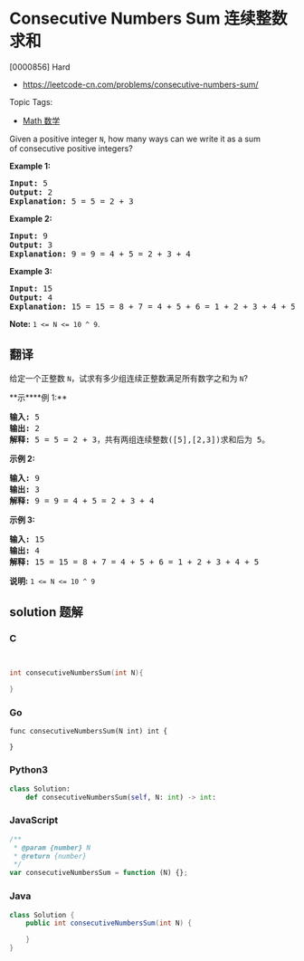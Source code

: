 # Consecutive Numbers Sum 连续整数求和

[0000856] Hard

- https://leetcode-cn.com/problems/consecutive-numbers-sum/

Topic Tags:

- [Math 数学](https://leetcode-cn.com/tag/math/)

Given a positive integer `N`, how many ways can we write it as a sum of consecutive positive integers?

**Example 1:**

<pre><strong>Input: </strong>5
<strong>Output: </strong>2
<strong>Explanation: </strong>5 = 5 = 2 + 3</pre>

**Example 2:**

<pre><strong>Input: </strong>9
<strong>Output: </strong>3
<strong>Explanation: </strong>9 = 9 = 4 + 5 = 2 + 3 + 4</pre>

**Example 3:**

<pre><strong>Input: </strong>15
<strong>Output: </strong>4
<strong>Explanation: </strong>15 = 15 = 8 + 7 = 4 + 5 + 6 = 1 + 2 + 3 + 4 + 5</pre>

**Note:** `1 <= N <= 10 ^ 9`.

## 翻译

给定一个正整数 `N`，试求有多少组连续正整数满足所有数字之和为 `N`?

**示\*\***例 1:\*\*

<pre><strong>输入: </strong>5
<strong>输出: </strong>2
<strong>解释: </strong>5 = 5 = 2 + 3，共有两组连续整数([5],[2,3])求和后为 5。</pre>

**示例 2:**

<pre><strong>输入: </strong>9
<strong>输出: </strong>3
<strong>解释: </strong>9 = 9 = 4 + 5 = 2 + 3 + 4</pre>

**示例 3:**

<pre><strong>输入: </strong>15
<strong>输出: </strong>4
<strong>解释: </strong>15 = 15 = 8 + 7 = 4 + 5 + 6 = 1 + 2 + 3 + 4 + 5</pre>

**说明:** `1 <= N <= 10 ^ 9`

## solution 题解

### C

```c


int consecutiveNumbersSum(int N){

}


```

### Go

```golang
func consecutiveNumbersSum(N int) int {

}
```

### Python3

```python
class Solution:
    def consecutiveNumbersSum(self, N: int) -> int:

```

### JavaScript

```javascript
/**
 * @param {number} N
 * @return {number}
 */
var consecutiveNumbersSum = function (N) {};
```

### Java

```java
class Solution {
    public int consecutiveNumbersSum(int N) {

    }
}
```
